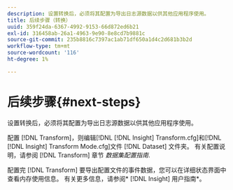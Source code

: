 ```yaml
---
description: 设置转换后，必须将其配置为导出日志源数据以供其他应用程序使用。
title: 后续步骤（转换）
uuid: 359f24da-6367-4992-9153-66d872ed6b21
exl-id: 316458ab-26a1-4963-9e90-8e8cd7b9881c
source-git-commit: 235b8816c7397ac1ab71df650a1d4c2d681b3b2d
workflow-type: tm+mt
source-wordcount: '116'
ht-degree: 1%

---
```


# 后续步骤{#next-steps}

设置转换后，必须将其配置为导出日志源数据以供其他应用程序使用。

配置 [!DNL Transform]，则编辑[!DNL [!DNL Insight] Transform.cfg]和[!DNL [!DNL Insight] Transform Mode.cfg]文件 [!DNL Dataset] 文件夹。 有关配置说明，请参阅 [!DNL Transform] 章节 *数据集配置指南*.

配置完 [!DNL Transform] 要导出配置文件的事件数据，您可以在详细状态界面中查看内存使用信息。 有关更多信息，请参阅* [!DNL Insight] 用户指南*。
